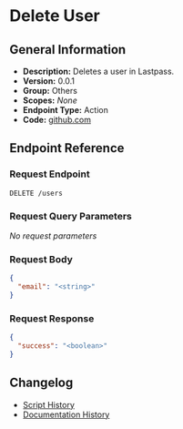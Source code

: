 <!-- BEGIN GENERATED CONTENT -->
# Delete User

## General Information

- **Description:** Deletes a user in Lastpass.
- **Version:** 0.0.1
- **Group:** Others
- **Scopes:** _None_
- **Endpoint Type:** Action
- **Code:** [github.com](https://github.com/NangoHQ/integration-templates/tree/main/integrations/lastpass/actions/delete-user.ts)


## Endpoint Reference

### Request Endpoint

`DELETE /users`

### Request Query Parameters

_No request parameters_

### Request Body

```json
{
  "email": "<string>"
}
```

### Request Response

```json
{
  "success": "<boolean>"
}
```

## Changelog

- [Script History](https://github.com/NangoHQ/integration-templates/commits/main/integrations/lastpass/actions/delete-user.ts)
- [Documentation History](https://github.com/NangoHQ/integration-templates/commits/main/integrations/lastpass/actions/delete-user.md)

<!-- END  GENERATED CONTENT -->

